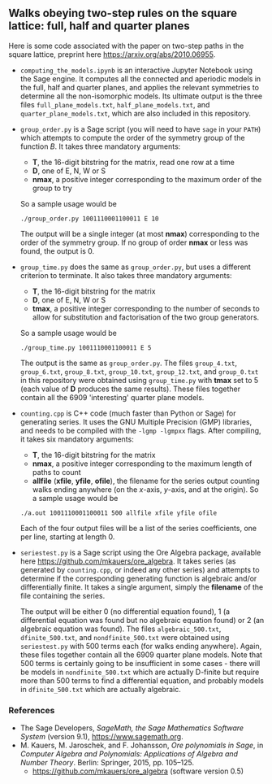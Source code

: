 ## Walks obeying two-step rules on the square lattice: full, half and quarter planes
Here is some code associated with the paper on two-step paths in the square lattice, preprint here https://arxiv.org/abs/2010.06955.

- `computing_the_models.ipynb` is an interactive Jupyter Notebook using the Sage engine. It computes all the connected and aperiodic models in the full, half and quarter planes, and applies the relevant symmetries to determine all the non-isomorphic models. Its ultimate output is the three files `full_plane_models.txt`, `half_plane_models.txt`, and `quarter_plane_models.txt`, which are also included in this repository.

- `group_order.py` is a Sage script (you will need to have `sage` in your `PATH`) which attempts to compute the order of the symmetry group of the function *B*. It takes three mandatory arguments: 
  - **T**, the 16-digit bitstring for the matrix, read one row at a time
  - **D**, one of E, N, W or S
  - **nmax**, a positive integer corresponding to the maximum order of the group to try
  
  So a sample usage would be
  ```
  ./group_order.py 1001110001100011 E 10
  ```
  The output will be a single integer (at most **nmax**) corresponding to the order of the symmetry group. If no group of order **nmax** or less was found, the output is 0.
  
- `group_time.py` does the same as `group_order.py`, but uses a different criterion to terminate. It also takes three mandatory arguments:
  - **T**, the 16-digit bitstring for the matrix
  - **D**, one of E, N, W or S
  - **tmax**, a positive integer corresponding to the number of seconds to allow for substitution and factorisation of the two group generators.
  
  So a sample usage would be
  ```
  ./group_time.py 1001110001100011 E 5
  ```
  The output is the same as `group_order.py`. The files `group_4.txt`, `group_6.txt`, `group_8.txt`, `group_10.txt`, `group_12.txt`, and `group_0.txt` in this repository were obtained using `group_time.py` with **tmax** set to 5 (each value of **D** produces the same results). These files together contain all the 6909 'interesting' quarter plane models.
  
- `counting.cpp` is C++ code (much faster than Python or Sage) for generating series. It uses the GNU Multiple Precision (GMP) libraries, and needs to be compiled with the `-lgmp -lgmpxx` flags. After compiling, it takes six mandatory arguments:
  - **T**, the 16-digit bitstring for the matrix
  - **nmax**, a positive integer corresponding to the maximum length of paths to count
  - **allfile** (**xfile**, **yfile**, **ofile**), the filename for the series output counting walks ending anywhere (on the *x*-axis, *y*-axis, and at the origin).
  So a sample usage would be
  ```
  ./a.out 1001110001100011 500 allfile xfile yfile ofile
  ```
  Each of the four output files will be a list of the series coefficients, one per line, starting at length 0.
  
- `seriestest.py` is a Sage script using the Ore Algebra package, available here https://github.com/mkauers/ore_algebra. It takes series (as generated by `counting.cpp`, or indeed any other series) and attempts to determine if the corresponding generating function is algebraic and/or differentially finite. It takes a single argument, simply the **filename** of the file containing the series.

  The output will be either 0 (no differential equation found), 1 (a differential equation was found but no algebraic equation found) or 2 (an algebraic equation was found). The files `algebraic_500.txt`, `dfinite_500.txt`, and `nondfinite_500.txt` were obtained using `seriestest.py` with 500 terms each (for walks ending anywhere). Again, these files together contain all the 6909 quarter plane models. Note that 500 terms is certainly going to be insufficient in some cases - there will be models in `nondfinite_500.txt` which are actually D-finite but require more than 500 terms to find a differential equation, and probably models in `dfinite_500.txt` which are actually algebraic.
  
### References

- The Sage Developers, *SageMath, the Sage Mathematics Software System* (version 9.1), https://www.sagemath.org.
- M. Kauers, M. Jaroschek, and F. Johansson, *Ore polynomials in Sage*, in *Computer Algebra and Polynomials: Applications of Algebra and Number Theory*. Berlin: Springer, 2015, pp. 105–125.
  - https://github.com/mkauers/ore_algebra (software version 0.5)
